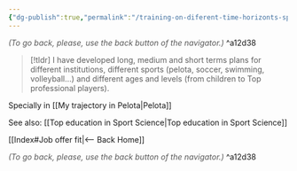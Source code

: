 ```yaml
---
{"dg-publish":true,"permalink":"/training-on-diferent-time-horizonts-sports-and-levels/","dgHomeLink":true,"dgPassFrontmatter":false,"dgShowBacklinks":false,"dgShowLocalGraph":false,"dgShowInlineTitle":false}
---
```




<div class="transclusion internal-embed is-loaded"><div class="markdown-embed">




<font color="#595959">*(To go back, please, use the back button of the navigator.)*</font> 
^a12d38



</div></div>


> [!tldr]
> I have developed long, medium and short terms plans for different institutions, different sports (pelota, soccer, swimming, volleyball…) and different ages and levels (from children to Top professional players).

Specially in [[My trajectory in Pelota|Pelota]]

See also: [[Top education in Sport Science|Top education in Sport Science]]


<div class="transclusion internal-embed is-loaded"><div class="markdown-embed">





[[Index#Job offer fit|<-- Back Home]]

<div class="transclusion internal-embed is-loaded"><div class="markdown-embed">




<font color="#595959">*(To go back, please, use the back button of the navigator.)*</font> 
^a12d38



</div></div>


</div></div>

